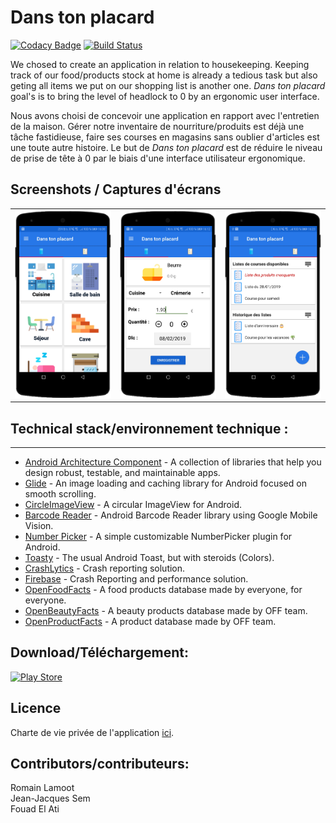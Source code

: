 # Dans ton placard

[![Codacy Badge](https://api.codacy.com/project/badge/Grade/ec5c5d1a7618413a96f3d6bde22a9e76)](https://app.codacy.com/app/Dans-ton-placard/dans-ton-placard?utm_source=github.com&utm_medium=referral&utm_content=letaaz/dans-ton-placard&utm_campaign=Badge_Grade_Dashboard)
[![Build Status](https://travis-ci.org/letaaz/dans-ton-placard.svg?branch=master)](https://travis-ci.org/letaaz/dans-ton-placard)

We chosed to create an application in relation to housekeeping. Keeping track of our food/products stock at home is already a tedious task but also geting all items we put on our shopping list is another one.  *Dans ton placard* goal's is to bring the level of headlock to 0 by an ergonomic user interface. 


Nous avons choisi de concevoir une application en rapport avec l'entretien de la maison. Gérer notre inventaire de nourriture/produits est déjà une tâche fastidieuse, faire ses courses en magasins sans oublier d'articles est une toute autre histoire. Le but de *Dans ton placard* est de réduire le niveau de prise de tête à 0 par le biais d'une interface utilisateur ergonomique.

## Screenshots / Captures d'écrans

| | | |
|:-------------------------:|:-------------------------:|:-------------------------:|
|<img width="250" alt="screenshot_01" src="assets/Mock-ListPiece.png">|<img width="250" alt="screenshot_02" src="assets/Mock-DetailProd.png">|<img width="250" alt="screenshot_03" src="assets/Mockup-LDCFrag.png">|

## Technical stack/environnement technique :
----
* [Android Architecture Component](https://developer.android.com/topic/libraries/architecture/) -  A collection of libraries that help you design robust, testable, and maintainable apps.
* [Glide](https://github.com/bumptech/glide) - An image loading and caching library for Android focused on smooth scrolling. 
* [CircleImageView](https://github.com/hdodenhof/CircleImageView) - A circular ImageView for Android. 
* [Barcode Reader](https://github.com/ravi8x/Barcode-Reader) - Android Barcode Reader library using Google Mobile Vision.
* [Number Picker](https://github.com/travijuu/NumberPicker) - A simple customizable NumberPicker plugin for Android.
* [Toasty](https://github.com/GrenderG/Toasty) - The usual Android Toast, but with steroids (Colors).
* [CrashLytics](https://try.crashlytics.com/) - Crash reporting solution.
* [Firebase](https://firebase.google.com/docs/crash/) - Crash Reporting and performance solution.
* [OpenFoodFacts](https://world.openfoodfacts.org/) - A food products database made by everyone, for everyone.
* [OpenBeautyFacts](https://world.openbeautyfacts.org) - A beauty products database made by OFF team.
* [OpenProductFacts](https://world.openproductsfacts.org/) - A product database made by OFF team.


## Download/Téléchargement:

<a href="https://play.google.com/store/apps/details?id=com.danstonplacard"> <img src="https://storage.googleapis.com/support-kms-prod/9DB3D190FD6DC8155EEDBCDEB4942128BE6B" alt="Play Store" width="200" height="60"></a>

## Licence

Charte de vie privée de l'application [ici](PRIVACY_POLICY.md).
## Contributors/contributeurs:
 
Romain Lamoot  
Jean-Jacques Sem  
Fouad El Ati  
